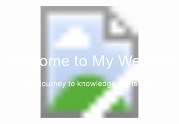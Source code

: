 <div align="center">
  <svg width="100%" height="300">
    <defs>
      <pattern id="bg" patternUnits="userSpaceOnUse" width="100%" height="300">
        <image href="intro-bg.jpg" x="0" y="0" width="100%" height="300" />
      </pattern>
    </defs>
    <rect width="100%" height="300" fill="url(#bg)" />
    <text x="50%" y="50%" dominant-baseline="middle" text-anchor="middle" font-size="40" fill="white">Welcome to My Website</text>
    <text x="50%" y="70%" dominant-baseline="middle" text-anchor="middle" font-size="20" fill="white">Your journey to knowledge starts here.</text>
  </svg>
</div>
